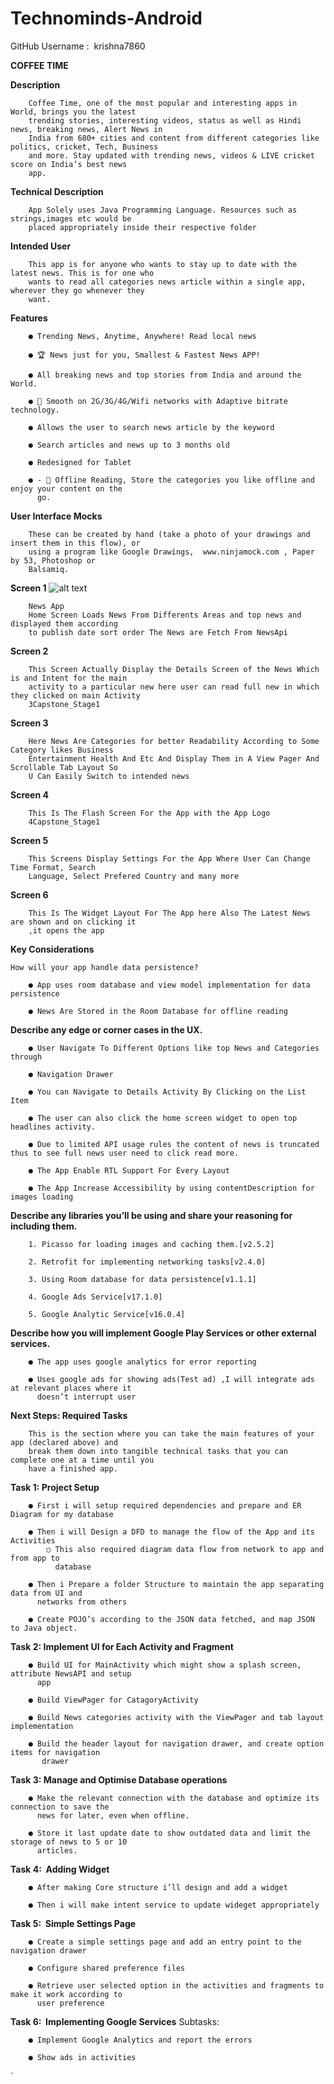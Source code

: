 # Technominds-Android
GitHub Username​​ : ​ krishna7860
    
**COFFEE TIME**

**Description**

        Coffee Time, one of the most popular and interesting apps in World, brings you the latest
        trending stories, interesting videos, status as well as Hindi news, breaking news, Alert News in
        India from 680+ cities and content from different categories like politics, cricket, Tech, Business
        and more. Stay updated with trending news, videos & LIVE cricket score on India’s best news
        app.

**Technical Description**

        App Solely uses Java Programming Language. Resources such as strings,images etc would be
        placed appropriately inside their respective folder

**Intended User**

        This app is for anyone who wants to stay up to date with the latest news. This is for one who
        wants to read all categories news article within a single app, wherever they go whenever they
        want.

**Features**

        ● Trending News, Anytime, Anywhere! Read local news

        ● 🏆 News just for you, Smallest & Fastest News APP!

        ● All breaking news and top stories from India and around the World.

        ● 📱 Smooth on 2G/3G/4G/Wifi networks with Adaptive bitrate technology.

        ● Allows the user to search news article by the keyword

        ● Search articles and news up to 3 months old

        ● Redesigned for Tablet

        ● - 📄 Offline Reading, Store the categories you like offline and enjoy your content on the
          go.


**User Interface Mocks**

        These can be created by hand (take a photo of your drawings and insert them in this flow), or
        using a program like Google Drawings, ​ www.ninjamock.com​ , Paper by 53, Photoshop or
        Balsamiq.

**Screen 1**
![alt text](https://user-images.githubusercontent.com/31980947/50739882-1273d780-120c-11e9-8b62-f5eb61506afc.png)
     
        News App
        Home Screen Loads News From Differents Areas and top news and displayed them according
        to publish date sort order The News are Fetch From NewsApi

**Screen 2**

        This Screen Actually Display the Details Screen of the News Which is and Intent for the main
        activity to a particular new here user can read full new in which they clicked on main Activity
        3Capstone_Stage1

**Screen 3**

        Here News Are Categories for better Readability According to Some Category likes Business
        Entertainment Health And Etc And Display Them in A View Pager And Scrollable Tab Layout So
        U Can Easily Switch to intended news
    
**Screen 4**

        This Is The Flash Screen For the App with the App Logo
        4Capstone_Stage1

**Screen 5**

        This Screens Display Settings For the App Where User Can Change Time Format, Search
        Language, Select Prefered Country and many more
    
**Screen 6**

        This Is The Widget Layout For The App here Also The Latest News are shown and on clicking it
        ,it opens the app


**Key Considerations**

    How will your app handle data persistence?

        ● App uses room database and view model implementation for data persistence

        ● News Are Stored in the Room Database for offline reading


**Describe any edge or corner cases in the UX.**

        ● User Navigate To Different Options like top News and Categories through

        ● Navigation Drawer

        ● You can Navigate to Details Activity By Clicking on the List Item

        ● The user can also click the home screen widget to open top headlines activity.

        ● Due to limited API usage rules the content of news is truncated thus to see full news user need to click read more.

        ● The App Enable RTL Support For Every Layout

        ● The App Increase Accessibility by using contentDescription for images loading
    
**Describe any libraries you’ll be using and share your reasoning for including them.**

        1. Picasso for loading images and caching them.[v2.5.2]

        2. Retrofit for implementing networking tasks[v2.4.0]

        3. Using Room database for data persistence[v1.1.1]

        4. Google Ads Service[v17.1.0]

        5. Google Analytic Service[v16.0.4]


**Describe how you will implement Google Play Services or other external services.**

        ● The app uses google analytics for error reporting

        ● Uses google ads for showing ads(Test ad) ,I will integrate ads at relevant places where it
          doesn’t interrupt user
    
**Next Steps: Required Tasks**

        This is the section where you can take the main features of your app (declared above) and
        break them down into tangible technical tasks that you can complete one at a time until you
        have a finished app.


**Task 1: Project Setup**

        ● First i will setup required dependencies and prepare and ER Diagram for my database

        ● Then i will Design a DFD to manage the flow of the App and its Activities
            ○ This also required diagram data flow from network to app and from app to
              database

        ● Then i Prepare a folder Structure to maintain the app separating data from UI and
          networks from others

        ● Create POJO’s according to the JSON data fetched, and map JSON to Java object.


**Task 2: Implement UI for Each Activity and Fragment**


        ● Build UI for MainActivity which might show a splash screen, attribute NewsAPI and setup  
          app

        ● Build ViewPager for CatagoryActivity

        ● Build News categories activity with the ViewPager and tab layout implementation

        ● Build the header layout for navigation drawer, and create option items for navigation
           drawer

**Task 3: Manage and Optimise Database operations**


        ● Make the relevant connection with the database and optimize its connection to save the
          news for later, even when offline.

        ● Store it last update date to show outdated data and limit the storage of news to 5 or 10
          articles.

**Task 4: ​ Adding Widget**

        ● After making Core structure i’ll design and add a widget

        ● Then i will make intent service to update wideget appropriately


**Task 5: ​ Simple Settings Page**

        ● Create a simple settings page and add an entry point to the navigation drawer

        ● Configure shared preference files

        ● Retrieve user selected option in the activities and fragments to make it work according to
          user preference

**Task 6: ​ Implementing Google Services**
        Subtasks:

        ● Implement Google Analytics and report the errors

        ● Show ads in activities

`
